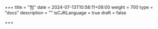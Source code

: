 +++
title = "包"
date = 2024-07-13T10:58:11+08:00
weight = 700
type = "docs"
description = ""
isCJKLanguage = true
draft = false

+++

